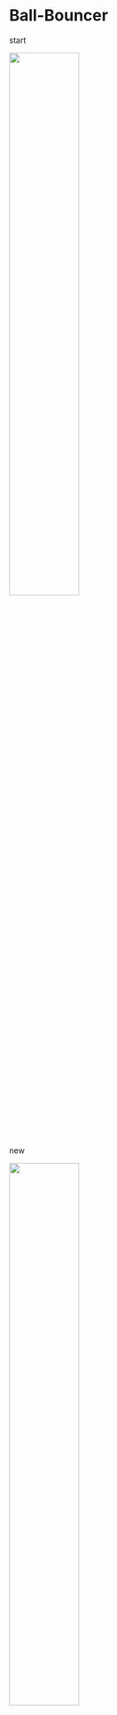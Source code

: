 # Ball-Bouncer
start 

<img src="https://user-images.githubusercontent.com/75546186/196276719-d2909ab8-7898-4eeb-a665-dd67910044e5.png" width=50% height=50%>

new 

<img src="https://user-images.githubusercontent.com/75546186/196456920-748eb2c8-7b88-4116-8cce-371b4cdd9583.png" width=50% height=50%>

<h2> even newer </h2>

<img src="https://user-images.githubusercontent.com/75546186/196530212-0bca4537-2f0a-461c-a14e-12a2f08b2866.png" width=50% height=50%>
